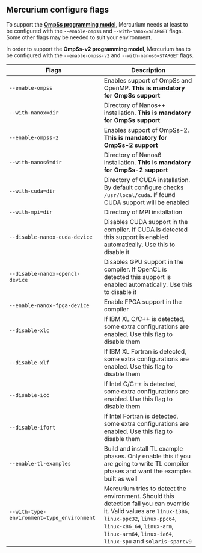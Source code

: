 ## Mercurium configure flags

To support the [**OmpSs programming model**](https://pm.bsc.es/ompss),
Mercurium needs at least to be configured with the ``--enable-ompss`` and
``--with-nanox=$TARGET`` flags. Some other flags may be needed to suit your
environment.

In order to support the **OmpSs-v2 programming model**, Mercurium has to be
configured with the ``--enable-ompss-v2`` and ``--with-nanos6=$TARGET`` flags.


| Flags                                           | Description     |
|-------------------------------------------------| ----------------|
|``--enable-ompss``                               | Enables support of OmpSs and OpenMP. **This is mandatory for OmpSs support**
|``--with-nanox=dir``                             | Directory of Nanos++ installation. **This is mandatory for OmpSs support**
|``--enable-ompss-2``                             | Enables support of OmpSs-2. **This is mandatory for OmpSs-2 support**
|``--with-nanos6=dir``                            | Directory of Nanos6 installation. **This is mandatory for OmpSs-2 support**
|``--with-cuda=dir``                              | Directory of CUDA installation. By default configure checks ``/usr/local/cuda``. If found CUDA support will be enabled
|``--with-mpi=dir``                               | Directory of MPI installation
|``--disable-nanox-cuda-device``                  | Disables CUDA support in the compiler. If CUDA is detected this support is enabled automatically. Use this to disable it
|``--disable-nanox-opencl-device``                | Disables GPU support in the compiler. If OpenCL is detected this support is enabled automatically. Use this to disable it
|``--enable-nanox-fpga-device``                   | Enable FPGA support in the compiler
|``--disable-xlc``                                | If IBM XL C/C++ is detected, some extra configurations are enabled. Use this flag to disable them
|``--disable-xlf``                                | If IBM XL Fortran is detected, some extra configurations are enabled. Use this flag to disable them
|``--disable-icc``                                | If Intel C/C++ is detected, some extra configurations are enabled. Use this flag to disable them
|``--disable-ifort``                              | If Intel Fortran is detected, some extra configurations are enabled. Use this flag to disable them
|``--enable-tl-examples``                         | Build and install TL example phases. Only enable this if you are going to write TL compiler phases and want the examples built as well
|``--with-type-environment=type_environment``     | Mercurium tries to detect the environment. Should this detection fail you can override it. Valid values are ``linux-i386``, ``linux-ppc32``, ``linux-ppc64``, ``linux-x86_64``, ``linux-arm``, ``linux-arm64``, ``linux-ia64``, ``linux-spu`` and ``solaris-sparcv9``
